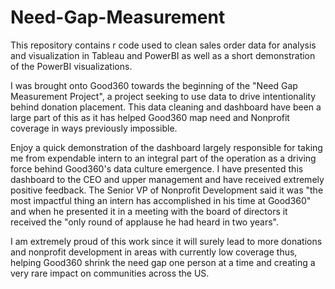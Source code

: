 # Need-Gap-Measurement
This repository contains r code used to clean sales order data for analysis and visualization in Tableau and PowerBI as well as a short demonstration of the PowerBI visualizations.

I was brought onto Good360 towards the beginning of the "Need Gap Measurement Project", a project seeking to use data to drive intentionality behind donation placement. This data cleaning and dashboard have been a large part of this as it has helped Good360 map need and Nonprofit coverage in ways previously impossible.

Enjoy a quick demonstration of the dashboard largely responsible for taking me from expendable intern to an integral part of the operation as a driving force behind Good360's data culture emergence. I have presented this dashboard to the CEO and upper management and have received extremely positive feedback. The Senior VP of Nonprofit Development said it was "the most impactful thing an intern has accomplished in his time at Good360" and when he presented it in a meeting with the board of directors it received the "only round of applause he had heard in two years".

I am extremely proud of this work since it will surely lead to more donations and nonprofit development in areas with currently low coverage thus, helping Good360 shrink the need gap one person at a time and creating a very rare impact on communities across the US.
